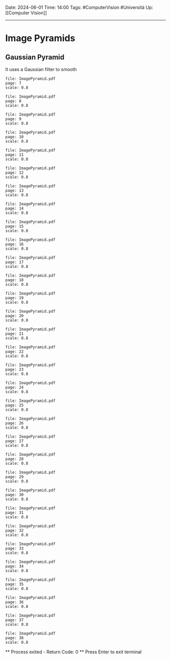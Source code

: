 Date: 2024-06-01
Time: 14:00
Tags: #ComputerVision #Università 
Up: [[Computer Vision]]

---
# Image Pyramids

## Gaussian Pyramid

It uses a Gaussian filter to smooth

```slide-note 
file: ImagePyramid.pdf 
page: 7
scale: 0.8
```
```slide-note 
file: ImagePyramid.pdf 
page: 8
scale: 0.8
```
```slide-note 
file: ImagePyramid.pdf 
page: 9
scale: 0.8
```
```slide-note 
file: ImagePyramid.pdf 
page: 10
scale: 0.8
```
```slide-note 
file: ImagePyramid.pdf 
page: 11
scale: 0.8
```
```slide-note 
file: ImagePyramid.pdf 
page: 12
scale: 0.8
```
```slide-note 
file: ImagePyramid.pdf 
page: 13
scale: 0.8
```
```slide-note 
file: ImagePyramid.pdf 
page: 14
scale: 0.8
```
```slide-note 
file: ImagePyramid.pdf 
page: 15
scale: 0.8
```
```slide-note 
file: ImagePyramid.pdf 
page: 16
scale: 0.8
```
```slide-note 
file: ImagePyramid.pdf 
page: 17
scale: 0.8
```
```slide-note 
file: ImagePyramid.pdf 
page: 18
scale: 0.8
```
```slide-note 
file: ImagePyramid.pdf 
page: 19
scale: 0.8
```
```slide-note 
file: ImagePyramid.pdf 
page: 20
scale: 0.8
```
```slide-note 
file: ImagePyramid.pdf 
page: 21
scale: 0.8
```
```slide-note 
file: ImagePyramid.pdf 
page: 22
scale: 0.8
```
```slide-note 
file: ImagePyramid.pdf 
page: 23
scale: 0.8
```
```slide-note 
file: ImagePyramid.pdf 
page: 24
scale: 0.8
```
```slide-note 
file: ImagePyramid.pdf 
page: 25
scale: 0.8
```
```slide-note 
file: ImagePyramid.pdf 
page: 26
scale: 0.8
```
```slide-note 
file: ImagePyramid.pdf 
page: 27
scale: 0.8
```
```slide-note 
file: ImagePyramid.pdf 
page: 28
scale: 0.8
```
```slide-note 
file: ImagePyramid.pdf 
page: 29
scale: 0.8
```
```slide-note 
file: ImagePyramid.pdf 
page: 30
scale: 0.8
```
```slide-note 
file: ImagePyramid.pdf 
page: 31
scale: 0.8
```
```slide-note 
file: ImagePyramid.pdf 
page: 32
scale: 0.8
```
```slide-note 
file: ImagePyramid.pdf 
page: 33
scale: 0.8
```
```slide-note 
file: ImagePyramid.pdf 
page: 34
scale: 0.8
```
```slide-note 
file: ImagePyramid.pdf 
page: 35
scale: 0.8
```
```slide-note 
file: ImagePyramid.pdf 
page: 36
scale: 0.8
```
```slide-note 
file: ImagePyramid.pdf 
page: 37
scale: 0.8
```
```slide-note 
file: ImagePyramid.pdf 
page: 38
scale: 0.8
```


** Process exited - Return Code: 0 **
Press Enter to exit terminal